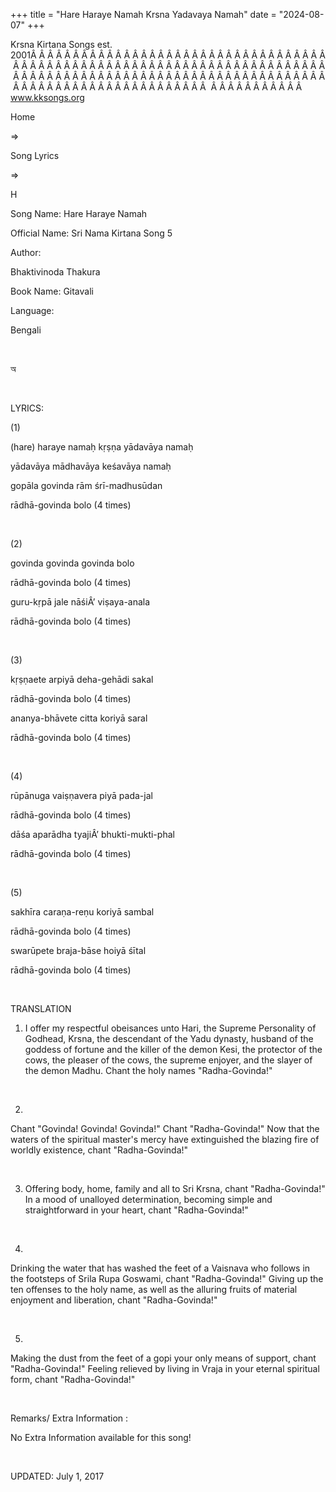 +++ 
title = "Hare Haraye Namah Krsna Yadavaya Namah"
date = "2024-08-07"
+++

Krsna Kirtana Songs est. 2001Â Â Â Â Â Â Â Â Â Â Â Â Â Â Â Â Â Â Â Â Â Â Â Â Â Â Â Â Â Â Â Â Â Â Â Â Â Â Â Â Â Â Â Â Â Â Â Â Â Â Â Â Â Â Â Â Â Â Â Â Â Â Â Â Â Â Â Â Â Â Â Â Â Â Â Â Â Â Â Â Â Â Â Â Â Â Â Â Â Â Â Â Â Â Â Â Â Â Â Â Â Â Â Â Â Â Â Â Â Â Â Â Â Â Â Â Â Â Â Â Â Â Â Â Â Â Â Â Â Â Â Â  Â Â Â Â Â Â Â Â Â Â Â  
www.kksongs.org








Home
 
⇒
 
Song Lyrics
 
⇒
 
H


Song
Name: Hare Haraye Namah


Official
Name: Sri Nama Kirtana Song 5


Author:

Bhaktivinoda
Thakura


Book
Name: 
Gitavali


Language:

Bengali


 








অ








 


LYRICS:


(1)


(hare)
haraye namaḥ kṛṣṇa yādavāya namaḥ


yādavāya
mādhavāya keśavāya namaḥ


gopāla
govinda rām śrī-madhusūdan


rādhā-govinda
bolo
 (4 times)


 


(2)


govinda
govinda govinda bolo


rādhā-govinda
bolo
 (4 times)


guru-kṛpā
jale nāśiÂ’ viṣaya-anala


rādhā-govinda
bolo
 (4 times)


 


(3)


kṛṣṇaete
arpiyā deha-gehādi sakal


rādhā-govinda
bolo
 (4 times)


ananya-bhāvete
citta koriyā saral


rādhā-govinda
bolo
 (4 times)


 


(4)


rūpānuga
vaiṣṇavera piyā pada-jal


rādhā-govinda
bolo
 (4 times)


dāśa
aparādha tyajiÂ’ bhukti-mukti-phal


rādhā-govinda
bolo
 (4 times)


 


(5)


sakhīra
caraṇa-reṇu koriyā sambal


rādhā-govinda
bolo
 (4 times)


swarūpete
braja-bāse hoiyā śītal


rādhā-govinda
bolo
 (4 times)


 


TRANSLATION


1) I
offer my respectful obeisances unto Hari, the Supreme Personality of Godhead,
Krsna, the descendant of the Yadu dynasty, husband of the goddess of fortune
and the killer of the demon Kesi, the protector of the cows, the pleaser of the
cows, the supreme enjoyer, and the slayer of the demon Madhu. Chant the holy
names "Radha-Govinda!"


 


2)
Chant "Govinda! Govinda! Govinda!" Chant "Radha-Govinda!"
Now that the waters of the spiritual master's mercy have extinguished the
blazing fire of worldly existence, chant "Radha-Govinda!"


 


3) Offering
body, home, family and all to Sri Krsna, chant "Radha-Govinda!" In a
mood of unalloyed determination, becoming simple and straightforward in your
heart, chant "Radha-Govinda!"


 


4)
Drinking the water that has washed the feet of a Vaisnava who follows in the
footsteps of Srila Rupa Goswami, chant "Radha-Govinda!" Giving up the
ten offenses to the holy name, as well as the alluring fruits of material
enjoyment and liberation, chant "Radha-Govinda!"


 


5)
Making the dust from the feet of a gopi your only means of support, chant
"Radha-Govinda!" Feeling relieved by living in Vraja in your eternal
spiritual form, chant "Radha-Govinda!"


 


Remarks/ Extra Information
: 


No
Extra Information available for this song!


 


UPDATED:
 July 1, 2017